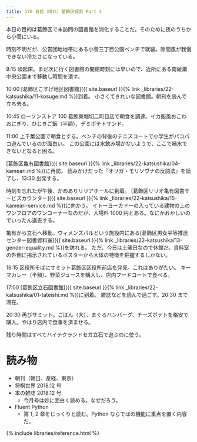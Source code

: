 ```yaml
---
title: 170 日目（晴れ）葛飾区探索 Part 4
---
```


本日の目的は葛飾区で未訪問の図書館を消化することだ。そのために夜のうちから小菅にいる。

時刻不明だが、公営団地地帯にある小菅三丁目公園ベンチで就寝。隙間風が我慢できない冷たさになっている。

9:15 頃起床。まだ次に行く図書館の開館時刻には早いので、近所にある南綾瀬中央公園まで移動し時間を潰す。

10:00 [葛飾区こすげ地区図書館]({{ site.baseurl }}{% link _libraries/22-katsushika/11-kosuge.md %})到着。
小さくてきれいな図書館。朝刊を読んで立ち去る。

10:45 ローソンストア 100 葛飾東堀切二町目店で朝食を調達。イカ飯風おこわおにぎり、ひじきご飯（半額）、デミポテトサンド。

11:00 上千葉公園で朝食とする。ベンチの背後のテニスコートで小学生がパコパコ遊んでいるのが面白い。
この公園には水飲み場がないようで、ここで補水できないとなると困る。

[葛飾区亀有図書館]({{ site.baseurl }}{% link _libraries/22-katsushika/04-kameari.md %})に再訪。
読みかけだった『オリガ・モリソヴナの反語法』を読了し、13:30 出発する。

時刻を忘れたが午後、かめありリリアホールに到着。
[葛飾区リリオ亀有図書サービスカウンター]({{ site.baseurl }}{% link _libraries/22-katsushika/15-kameari-service.md %})に向かう。
イトーヨーカドーの入っている建物の上のワンフロアのワンコーナーなのだが、入場料 1000 円とある。なにかおかしいのでいったん退去する。

亀有から立石へ移動。ウィメンズパルという施設内にある[葛飾区男女平等推進センター図書資料室]({{ site.baseurl }}{% link _libraries/22-katsushika/13-gender-equality.md %})を訪れる。
ただ、今日は土曜日なので休館だ。資料室の外側に掲示されているポスターから大体の特徴を把握するしかない。

16:15 区役所そばにサミット葛飾区区役所前店を発見。これはありがたい。
キーマカレー（半額）、野菜ジュースを購入し、店内フードコートで食べる。

17:00 [葛飾区立石図書館]({{ site.baseurl }}{% link _libraries/22-katsushika/01-tateishi.md %})に到着。
雑誌などを読んで過ごす。20:30 まで滞在。

20:30 再びサミット。ごはん（大）、まぐろハンバーグ、チーズポテトを格安で購入。やはり店内で食事を済ませる。

残り時間はすべてハイテクランドセガ立石で遊ぶのに使う。

# 読み物

* 朝刊（朝日、産経、東京）
* 将棋世界 2018.12 号
* 本の雑誌 2018.12 号
  * 今月号は妙に面白く読める。なぜだろう。
* Fluent Python
  * 第 1, 2 章をじっくりと読む。Python ならではの機能に重点を置く内容だ。

{% include libraries/reference.html %}
